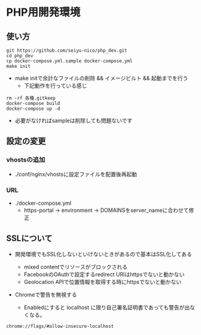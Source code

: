 # PHP用開発環境
## 使い方
```
git https://github.com/seiyu-nico/php_dev.git
cd php_dev
cp docker-compose.yml.sample docker-compose.yml
make init
```

- make initで余計なファイルの削除 && イメージビルト && 起動までを行う
  - 下記動作を行っている感じ

```
rm -rf 各種.gitkeep
docker-compose build 
docker-compose up -d 
```

- 必要がなければsampleは削除しても問題ないです

## 設定の変更
### vhostsの追加
- ./conf/nginx/vhostsに設定ファイルを配置後再起動

### URL
- ./docker-compose.yml
  - https-portal -> environment -> DOMAINSをserver_nameに合わせて修正
 
## SSLについて
- 開発環境でもSSL化しないといけないときがあるので基本はSSL化してある
  - mixed contentでリソースがブロックされる
  - FacebookのOAuthで設定するredirect URIはhttpsでないと動かない
  - Geolocation APIで位置情報を取得する時にhttpsでないと動かない

- Chromeで警告を無視する
  - Enabledにすると localhost に限り自己署名証明書であっても警告が出なくなる。
```
chrome://flags/#allow-insecure-localhost
```
